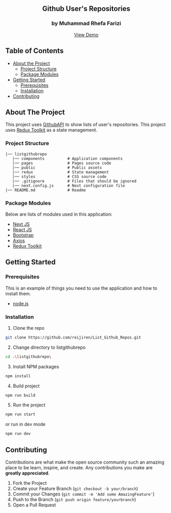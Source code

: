 <br />
<p align="center">

  <h2 align="center">Github User's Repositories</h2>
  <h3 align="center">by Muhammad Rhefa Farizi</h3>
  <p align="center">
    <a href="https://list-github-repos-rhefrz.vercel.app">View Demo</a>
  </p>
</p>



<!-- TABLE OF CONTENTS -->
## Table of Contents

* [About the Project](#about-the-project)
  * [Project Structure](#project-structure)
  * [Package Modules](#package-modules)
* [Getting Started](#getting-started)
  * [Prerequisites](#prerequisites)
  * [Installation](#installation)
* [Contributing](#contributing)



<!-- ABOUT THE PROJECT -->
## About The Project


This project uses [GithubAPI](https://docs.github.com/en/rest?apiVersion=2022-11-28) to show lists of user's repositories. This project uses [Redux Toolkit](https://redux-toolkit.js.org/) as a state management.


### Project Structure
```
|── listgithubrepo
   |── components          # Application components
   |── pages               # Pages source code
   |── public              # Public assets
   |── redux               # State management
   |── styles              # CSS source code
   |── .gitignore          # Files that should be ignored
   |── next.config.js      # Next configuration file
|── README.md              # Readme
```

### Package Modules

Below are lists of modules used in this application:

* [Next JS](https://nextjs.org/)
* [React JS](https://reactjs.org/)
* [Bootstrap](https://getbootstrap.com/)
* [Axios](https://axios-http.com/)
* [Redux Toolkit](https://redux-toolkit.js.org/)


<!-- GETTING STARTED -->
## Getting Started

### Prerequisites

This is an example of things you need to use the application and how to install them.

* [node.js](https://nodejs.org/en/download/)

### Installation

1. Clone the repo
```sh
git clone https://github.com/reijiren/List_Github_Repos.git
```
2. Change directory to listgithubrepo
```sh
cd .\listgithubrepo\
```
3. Install NPM packages
```sh
npm install
```
4. Build project
```sh
npm run build
```
5. Run the project
```sh
npm run start
```

or run in dev mode

```sh
npm run dev
```


<!-- CONTRIBUTING -->
## Contributing

Contributions are what make the open source community such an amazing place to be learn, inspire, and create. Any contributions you make are **greatly appreciated**.

1. Fork the Project
2. Create your Feature Branch (`git checkout -b your/branch`)
3. Commit your Changes (`git commit -m 'Add some AmazingFeature'`)
4. Push to the Branch (`git push origin feature/yourbranch`)
5. Open a Pull Request
